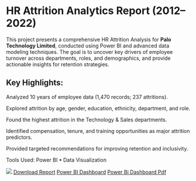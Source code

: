 # HR Attrition Analytics Report (2012–2022)
This project presents a comprehensive HR Attrition Analysis for **Palo Technology Limited**, conducted using Power BI and advanced data modeling techniques. The goal is to uncover key drivers of employee turnover across departments, roles, and demographics, and provide actionable insights for retention strategies.

## Key Highlights:

Analyzed 10 years of employee data (1,470 records; 237 attritions).

Explored attrition by age, gender, education, ethnicity, department, and role.

Found the highest attrition in the Technology & Sales departments.

Identified compensation, tenure, and training opportunities as major attrition predictors.

Provided targeted recommendations for improving retention and inclusivity.

Tools Used:
Power BI • Data Visualization

![](/def96c86639de5473811bc9babb39275f1bf4f38/image.png)
[Download Report]()
[Power BI Dashboard]()
[Power Bi Dashboard Pdf]()
